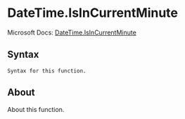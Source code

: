 ---
---

# DateTime.IsInCurrentMinute

Microsoft Docs: [DateTime.IsInCurrentMinute](https://docs.microsoft.com/en-us/powerquery-m/datetime-isincurrentminute)

## Syntax

```powerquery-m
Syntax for this function.
```

## About

About this function.

